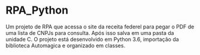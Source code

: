 # RPA_Python 
Um projeto de RPA que acessa o site da receita federel para pegar o PDF de uma lista de CNPJs para consulta. Após isso salva em uma pasta da unidade C. O projeto está desenvolvido em Python 3.6, importação da biblioteca Automagica e organizado em classes.

